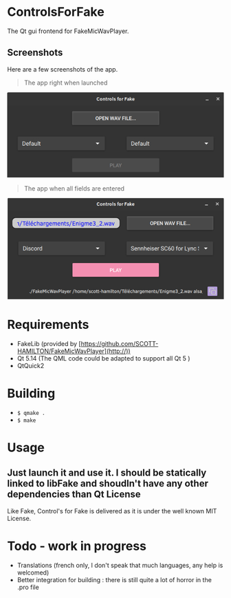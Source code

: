 # ControlsForFake
The Qt gui frontend for FakeMicWavPlayer.

## Screenshots
Here are a few screenshots of the app.

 > The app right when launched

![App screen shot, no action done](screens/app-noaction.jpg)

 > The app when all fields are entered
 
![App screen shot, all fields entered](screens/app-fields-entered.jpg)

# Requirements
 - FakeLib (provided by [https://github.com/SCOTT-HAMILTON/FakeMicWavPlayer](http://))
 - Qt 5.14 (The QML code could be adapted to support all Qt 5 )
 - QtQuick2
 
# Building 
  - ```$ qmake .```
  - ```$ make```

# Usage
Just launch it and use it. I should be statically linked to libFake and shoudln't have any other dependencies than Qt
License
----
Like Fake, Control's for Fake is delivered as it is under the well known MIT License.

# Todo - work in progress

 * Translations (french only, I don't speak that much languages, any help is welcomed)
 * Better integration for building : there is still quite a lot of horror in the .pro file
